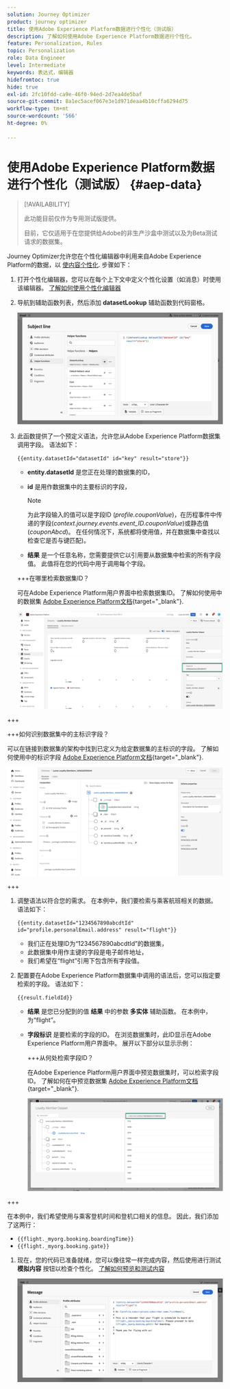 ```yaml
---
solution: Journey Optimizer
product: journey optimizer
title: 使用Adobe Experience Platform数据进行个性化（测试版）
description: 了解如何使用Adobe Experience Platform数据进行个性化。
feature: Personalization, Rules
topic: Personalization
role: Data Engineer
level: Intermediate
keywords: 表达式，编辑器
hidefromtoc: true
hide: true
exl-id: 2fc10fdd-ca9e-46f0-94ed-2d7ea4de5baf
source-git-commit: 8a1ec5acef067e3e1d971deaa4b10cffa6294d75
workflow-type: tm+mt
source-wordcount: '566'
ht-degree: 0%

---
```


# 使用Adobe Experience Platform数据进行个性化（测试版） {#aep-data}

>[!AVAILABILITY]
>
>此功能目前仅作为专用测试版提供。
>
>目前，它仅适用于在您提供给Adobe的非生产沙盒中测试以及为Beta测试请求的数据集。

Journey Optimizer允许您在个性化编辑器中利用来自Adobe Experience Platform的数据，以 [使内容个性化](../personalization/personalize.md). 步骤如下：

1. 打开个性化编辑器，您可以在每个上下文中定义个性化设置（如消息）时使用该编辑器。 [了解如何使用个性化编辑器](../personalization/personalization-build-expressions.md)

1. 导航到辅助函数列表，然后添加 **datasetLookup** 辅助函数到代码窗格。

   ![](assets/aep-data-helper.png)

1. 此函数提供了一个预定义语法，允许您从Adobe Experience Platform数据集调用字段。 语法如下：

   ```
   {{entity.datasetId="datasetId" id="key" result="store"}}
   ```

   * **entity.datasetId** 是您正在处理的数据集的ID，
   * **id** 是用作数据集中的主要标识的字段，

     >[!NOTE]
     >
     >为此字段输入的值可以是字段ID (*profile.couponValue*)，在历程事件中传递的字段(*context.journey.events.event_ID.couponValue*)或静态值(*couponAbcd*)。 在任何情况下，系统都将使用值，并在数据集中查找以检查它是否与键匹配)。

   * **结果** 是一个任意名称，您需要提供它以引用要从数据集中检索的所有字段值。 此值将在您的代码中用于调用每个字段。

   +++在哪里检索数据集ID？

   可在Adobe Experience Platform用户界面中检索数据集ID。 了解如何使用中的数据集 [Adobe Experience Platform文档](https://experienceleague.adobe.com/en/docs/experience-platform/catalog/datasets/user-guide#view-datasets){target="_blank"}.

   ![](assets/aep-data-dataset.png)

+++

   +++如何识别数据集中的主标识字段？

   可以在链接到数据集的架构中找到已定义为给定数据集的主标识的字段。 了解如何使用中的标识字段 [Adobe Experience Platform文档](https://experienceleague.adobe.com/en/docs/experience-platform/xdm/ui/fields/identity){target="_blank"}.

   ![](assets/aep-data-identity.png)

+++

1. 调整语法以符合您的需求。 在本例中，我们要检索与乘客航班相关的数据。 语法如下：

   ```
   {{entity.datasetId="1234567890abcdtId" id="profile.personalEmail.address" result="flight"}}
   ```

   * 我们正在处理ID为“1234567890abcdtId”的数据集，
   * 此数据集中用作主键的字段是电子邮件地址，
   * 我们希望在“flight”引用下包含所有字段值。

1. 配置要在Adobe Experience Platform数据集中调用的语法后，您可以指定要检索的字段。 语法如下：

   ```
   {{result.fieldId}}
   ```

   * **结果** 是您已分配到的值 **结果** 中的参数 **多实体** 辅助函数。 在本例中，为“flight”。
   * **字段标识** 是要检索的字段的ID。 在浏览数据集时，此ID显示在Adobe Experience Platform用户界面中。 展开以下部分以显示示例：

     +++从何处检索字段ID？

     在Adobe Experience Platform用户界面中预览数据集时，可以检索字段ID。 了解如何在中预览数据集 [Adobe Experience Platform文档](https://experienceleague.adobe.com/en/docs/experience-platform/catalog/datasets/user-guide#preview){target="_blank"}.

     ![](assets/aep-data-field.png)

+++

   在本例中，我们希望使用与乘客登机时间和登机口相关的信息。 因此，我们添加了这两行：

   * `{{flight._myorg.booking.boardingTime}}`
   * `{{flight._myorg.booking.gate}}`

1. 现在，您的代码已准备就绪，您可以像往常一样完成内容，然后使用进行测试 **模拟内容** 按钮以检查个性化。 [了解如何预览和测试内容](../content-management/preview-test.md)


   ![](assets/aep-data-sample.png)
